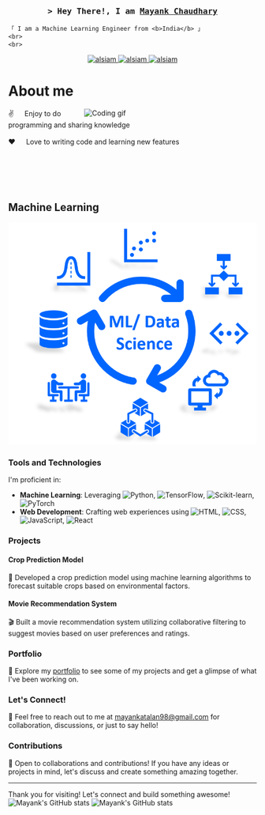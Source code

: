 

<!-- Intro  -->
<h3 align="center">
        <samp>&gt; Hey There!, I am
                <b><a target="_blank" href="https://alsiam.com">Mayank Chaudhary</a></b>
        </samp>
</h3>

<p align="center"> 
  <samp>
   
    「 I am a Machine Learning Engineer from <b>India</b> 」
    <br>
    <br>
  </samp>
</p>

<p align="center">
 <a href="https://tranquil-satisfaction-173653.framer.app/" target="blank">
  <img src="https://img.shields.io/badge/Website-DC143C?style=for-the-badge&logo=medium&logoColor=white" alt="alsiam" />
 </a>
 <a href="https://www.linkedin.com/in/mayank-chaudhary-3a65161bb/" target="_blank">
  <img src="https://img.shields.io/badge/LinkedIn-0077B5?style=for-the-badge&logo=linkedin&logoColor=white" alt="alsiam"/>
 </a>
 <!-- <a href="https://dev.to/alsiam" target="_blank">
  <img src="https://img.shields.io/badge/dev.to-0A0A0A?style=for-the-badge&logo=dev.to&logoColor=white" alt="alsiam" />
 </a> -->
 <!--a href="https://twitter.com/_alsiam" target="_blank">
  <img src="https://img.shields.io/badge/Twitter-1DA1F2?style=for-the-badge&logo=twitter&logoColor=white" />
</a-->
 <a href="https://www.instagram.com/mynkchaudhry/" target="_blank">
  <img src="https://img.shields.io/badge/Instagram-fe4164?style=for-the-badge&logo=instagram&logoColor=white" alt="alsiam" />
 </a> 
 <!--a href="https://facebook.com/alsiam.dev" target="_blank">
  <img src="https://img.shields.io/badge/Facebook-20BEFF?&style=for-the-badge&logo=facebook&logoColor=white" alt="alsiam"  />
</a> 
</p>
<br />

<!-- About Section -->
 # About me
 
<p>
 <img align="right" width="350" src="/assets/programmer.gif" alt="Coding gif" />
  
 ✌️ &emsp; Enjoy to do programming and sharing knowledge <br/><br/>
 ❤️ &emsp; Love to writing code and learning new features<br/><br/>


</p>

<br/>
<br/>
<br/>

## Machine Learning
![ml-ds](https://raw.githubusercontent.com/tirthajyoti/Machine-Learning-with-Python/master/Images/ML-DS-cycle-1.png)




### Tools and Technologies

I'm proficient in:

- **Machine Learning**: Leveraging ![Python](https://img.shields.io/badge/-Python-3776AB?style=flat-square&logo=python&logoColor=white), ![TensorFlow](https://img.shields.io/badge/-TensorFlow-FF6F00?style=flat-square&logo=TensorFlow&logoColor=white), ![Scikit-learn](https://img.shields.io/badge/-Scikit--learn-F7931E?style=flat-square&logo=scikit-learn&logoColor=white), ![PyTorch](https://img.shields.io/badge/-PyTorch-EE4C2C?style=flat-square&logo=PyTorch&logoColor=white)
- **Web Development**: Crafting web experiences using ![HTML](https://img.shields.io/badge/-HTML-E34F26?style=flat-square&logo=HTML5&logoColor=white), ![CSS](https://img.shields.io/badge/-CSS-1572B6?style=flat-square&logo=CSS3&logoColor=white), ![JavaScript](https://img.shields.io/badge/-JavaScript-F7DF1E?style=flat-square&logo=JavaScript&logoColor=black), ![React](https://img.shields.io/badge/-React-61DAFB?style=flat-square&logo=React&logoColor=black)

### Projects

#### Crop Prediction Model

🌾 Developed a crop prediction model using machine learning algorithms to forecast suitable crops based on environmental factors.

#### Movie Recommendation System

🎬 Built a movie recommendation system utilizing collaborative filtering to suggest movies based on user preferences and ratings.

### Portfolio

🚀 Explore my [portfolio](https://tranquil-satisfaction-173653.framer.app/) to see some of my projects and get a glimpse of what I've been working on.

### Let's Connect!

📩 Feel free to reach out to me at mayankatalan98@gmail.com for collaboration, discussions, or just to say hello!

### Contributions

🌟 Open to collaborations and contributions! If you have any ideas or projects in mind, let's discuss and create something amazing together.

---

Thank you for visiting! Let's connect and build something awesome!
![Mayank's GitHub stats](https://github-readme-stats.vercel.app/api?username=mayank-chaudhary&show_icons=true&theme=radical)
![Mayank's GitHub stats](https://github-profile-summary-cards.vercel.app/api/cards/profile-details?username=mayank-chaudhary&theme=monokai)



